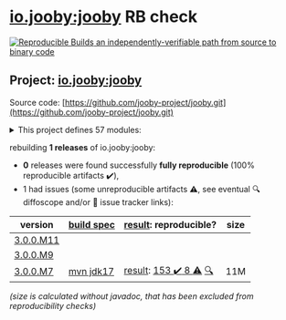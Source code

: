 [io.jooby:jooby](https://central.sonatype.com/artifact/io.jooby/jooby/3.0.0.M7/versions) RB check
=======

[![Reproducible Builds](https://reproducible-builds.org/images/logos/rb.svg) an independently-verifiable path from source to binary code](https://reproducible-builds.org/)

## Project: [io.jooby:jooby](https://central.sonatype.com/artifact/io.jooby/jooby/3.0.0.M7/versions)

Source code: [https://github.com/jooby-project/jooby.git](https://github.com/jooby-project/jooby.git)

<details><summary>This project defines 57 modules:</summary>

* [io.jooby:jooby](https://central.sonatype.com/artifact/io.jooby/jooby/3.0.0.M7)
* [io.jooby:jooby-apt](https://central.sonatype.com/artifact/io.jooby/jooby-apt/3.0.0.M7)
* [io.jooby:jooby-avaje-jsonb](https://central.sonatype.com/artifact/io.jooby/jooby-avaje-jsonb/3.0.0.M7)
* [io.jooby:jooby-awssdk-v1](https://central.sonatype.com/artifact/io.jooby/jooby-awssdk-v1/3.0.0.M7)
* [io.jooby:jooby-banner](https://central.sonatype.com/artifact/io.jooby/jooby-banner/3.0.0.M7)
* [io.jooby:jooby-bom](https://central.sonatype.com/artifact/io.jooby/jooby-bom/3.0.0.M7)
* [io.jooby:jooby-caffeine](https://central.sonatype.com/artifact/io.jooby/jooby-caffeine/3.0.0.M7)
* [io.jooby:jooby-camel](https://central.sonatype.com/artifact/io.jooby/jooby-camel/3.0.0.M7)
* [io.jooby:jooby-cli](https://central.sonatype.com/artifact/io.jooby/jooby-cli/3.0.0.M7)
* [io.jooby:jooby-commons-email](https://central.sonatype.com/artifact/io.jooby/jooby-commons-email/3.0.0.M7)
* [io.jooby:jooby-conscrypt](https://central.sonatype.com/artifact/io.jooby/jooby-conscrypt/3.0.0.M7)
* [io.jooby:jooby-distribution](https://central.sonatype.com/artifact/io.jooby/jooby-distribution/3.0.0.M7)
* [io.jooby:jooby-ebean](https://central.sonatype.com/artifact/io.jooby/jooby-ebean/3.0.0.M7)
* [io.jooby:jooby-flyway](https://central.sonatype.com/artifact/io.jooby/jooby-flyway/3.0.0.M7)
* [io.jooby:jooby-freemarker](https://central.sonatype.com/artifact/io.jooby/jooby-freemarker/3.0.0.M7)
* [io.jooby:jooby-gradle-setup](https://central.sonatype.com/artifact/io.jooby/jooby-gradle-setup/3.0.0.M7)
* [io.jooby:jooby-graphiql](https://central.sonatype.com/artifact/io.jooby/jooby-graphiql/3.0.0.M7)
* [io.jooby:jooby-graphql](https://central.sonatype.com/artifact/io.jooby/jooby-graphql/3.0.0.M7)
* [io.jooby:jooby-graphql-playground](https://central.sonatype.com/artifact/io.jooby/jooby-graphql-playground/3.0.0.M7)
* [io.jooby:jooby-gson](https://central.sonatype.com/artifact/io.jooby/jooby-gson/3.0.0.M7)
* [io.jooby:jooby-guice](https://central.sonatype.com/artifact/io.jooby/jooby-guice/3.0.0.M7)
* [io.jooby:jooby-handlebars](https://central.sonatype.com/artifact/io.jooby/jooby-handlebars/3.0.0.M7)
* [io.jooby:jooby-hibernate](https://central.sonatype.com/artifact/io.jooby/jooby-hibernate/3.0.0.M7)
* [io.jooby:jooby-hikari](https://central.sonatype.com/artifact/io.jooby/jooby-hikari/3.0.0.M7)
* [io.jooby:jooby-jackson](https://central.sonatype.com/artifact/io.jooby/jooby-jackson/3.0.0.M7)
* [io.jooby:jooby-jasypt](https://central.sonatype.com/artifact/io.jooby/jooby-jasypt/3.0.0.M7)
* [io.jooby:jooby-jdbi](https://central.sonatype.com/artifact/io.jooby/jooby-jdbi/3.0.0.M7)
* [io.jooby:jooby-jetty](https://central.sonatype.com/artifact/io.jooby/jooby-jetty/3.0.0.M7)
* [io.jooby:jooby-jstachio](https://central.sonatype.com/artifact/io.jooby/jooby-jstachio/3.0.0.M7)
* [io.jooby:jooby-jte](https://central.sonatype.com/artifact/io.jooby/jooby-jte/3.0.0.M7)
* [io.jooby:jooby-jwt](https://central.sonatype.com/artifact/io.jooby/jooby-jwt/3.0.0.M7)
* [io.jooby:jooby-kafka](https://central.sonatype.com/artifact/io.jooby/jooby-kafka/3.0.0.M7)
* [io.jooby:jooby-maven-plugin](https://central.sonatype.com/artifact/io.jooby/jooby-maven-plugin/3.0.0.M7)
* [io.jooby:jooby-metrics](https://central.sonatype.com/artifact/io.jooby/jooby-metrics/3.0.0.M7)
* [io.jooby:jooby-mutiny](https://central.sonatype.com/artifact/io.jooby/jooby-mutiny/3.0.0.M7)
* [io.jooby:jooby-netty](https://central.sonatype.com/artifact/io.jooby/jooby-netty/3.0.0.M7)
* [io.jooby:jooby-node](https://central.sonatype.com/artifact/io.jooby/jooby-node/3.0.0.M7)
* [io.jooby:jooby-openapi](https://central.sonatype.com/artifact/io.jooby/jooby-openapi/3.0.0.M7)
* [io.jooby:jooby-pac4j](https://central.sonatype.com/artifact/io.jooby/jooby-pac4j/3.0.0.M7)
* [io.jooby:jooby-pebble](https://central.sonatype.com/artifact/io.jooby/jooby-pebble/3.0.0.M7)
* [io.jooby:jooby-project](https://central.sonatype.com/artifact/io.jooby/jooby-project/3.0.0.M7)
* [io.jooby:jooby-quartz](https://central.sonatype.com/artifact/io.jooby/jooby-quartz/3.0.0.M7)
* [io.jooby:jooby-reactor](https://central.sonatype.com/artifact/io.jooby/jooby-reactor/3.0.0.M7)
* [io.jooby:jooby-redis](https://central.sonatype.com/artifact/io.jooby/jooby-redis/3.0.0.M7)
* [io.jooby:jooby-redoc](https://central.sonatype.com/artifact/io.jooby/jooby-redoc/3.0.0.M7)
* [io.jooby:jooby-rocker](https://central.sonatype.com/artifact/io.jooby/jooby-rocker/3.0.0.M7)
* [io.jooby:jooby-run](https://central.sonatype.com/artifact/io.jooby/jooby-run/3.0.0.M7)
* [io.jooby:jooby-rxjava3](https://central.sonatype.com/artifact/io.jooby/jooby-rxjava3/3.0.0.M7)
* [io.jooby:jooby-stork](https://central.sonatype.com/artifact/io.jooby/jooby-stork/3.0.0.M7)
* [io.jooby:jooby-swagger-ui](https://central.sonatype.com/artifact/io.jooby/jooby-swagger-ui/3.0.0.M7)
* [io.jooby:jooby-test](https://central.sonatype.com/artifact/io.jooby/jooby-test/3.0.0.M7)
* [io.jooby:jooby-thymeleaf](https://central.sonatype.com/artifact/io.jooby/jooby-thymeleaf/3.0.0.M7)
* [io.jooby:jooby-undertow](https://central.sonatype.com/artifact/io.jooby/jooby-undertow/3.0.0.M7)
* [io.jooby:jooby-whoops](https://central.sonatype.com/artifact/io.jooby/jooby-whoops/3.0.0.M7)
* [io.jooby:jooby-yasson](https://central.sonatype.com/artifact/io.jooby/jooby-yasson/3.0.0.M7)
* [io.jooby:modules](https://central.sonatype.com/artifact/io.jooby/modules/3.0.0.M7)
* [io.jooby:tests](https://central.sonatype.com/artifact/io.jooby/tests/3.0.0.M7)
</details>

rebuilding **1 releases** of io.jooby:jooby:
- **0** releases were found successfully **fully reproducible** (100% reproducible artifacts :heavy_check_mark:),
- 1 had issues (some unreproducible artifacts :warning:, see eventual :mag: diffoscope and/or :memo: issue tracker links):

| version | [build spec](/BUILDSPEC.md) | [result](https://reproducible-builds.org/docs/jvm/): reproducible? | size |
| -- | --------- | ------ | -- |
| [3.0.0.M11](https://central.sonatype.com/artifact/io.jooby/jooby/3.0.0.M11/pom) | | | |
| [3.0.0.M9](https://central.sonatype.com/artifact/io.jooby/jooby/3.0.0.M9/pom) | | | |
| [3.0.0.M7](https://central.sonatype.com/artifact/io.jooby/jooby/3.0.0.M7/pom) | [mvn jdk17](jooby-3.0.0.M7.buildspec) | [result](jooby-project-3.0.0.M7.buildinfo): [153 :heavy_check_mark:  8 :warning:](jooby-project-3.0.0.M7.buildcompare) [:mag:](jooby-project-3.0.0.M7.diffoscope) | 11M |

<i>(size is calculated without javadoc, that has been excluded from reproducibility checks)</i>
